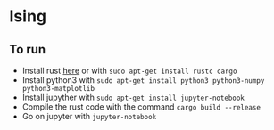 # Ising

## To run

- Install rust [here](https://www.rust-lang.org/en-US/install.html) or with `sudo apt-get install rustc cargo`
- Install python3 with `sudo apt-get install python3 python3-numpy python3-matplotlib`
- Install jupyther with `sudo apt-get install jupyter-notebook`
- Compile the rust code with the command `cargo build --release`
- Go on jupyter with `jupyter-notebook`
